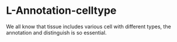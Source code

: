# L-Annotation-celltype
We all know that tissue includes various cell with different types, the annotation and distinguish is so essential.
